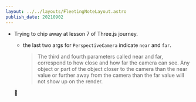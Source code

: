 ```yaml
---
layout: ../../layouts/FleetingNoteLayout.astro
publish_date: 20210902
---
```


- Trying to chip away at lesson 7 of Three.js journey.

  - the last two args for `PerspectiveCamera` indicate `near` and `far`.
    > The third and fourth parameters called near and far, correspond to how close and how far the camera can see. Any object or part of the object closer to the camera than the near value or further away from the camera than the far value will not show up on the render.

  🤔

